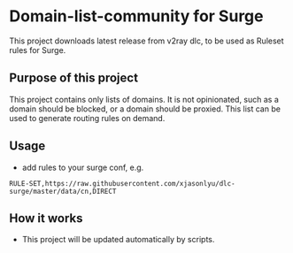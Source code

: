 # Domain-list-community for Surge

This project downloads latest release from v2ray dlc, to be used as Ruleset rules for Surge.

## Purpose of this project

This project contains only lists of domains. It is not opinionated, such as a domain should be blocked, or a domain should be proxied. This list can be used to generate routing rules on demand.

## Usage

- add rules to your surge conf, e.g.

```
RULE-SET,https://raw.githubusercontent.com/xjasonlyu/dlc-surge/master/data/cn,DIRECT
```

## How it works

- This project will be updated automatically by scripts.
